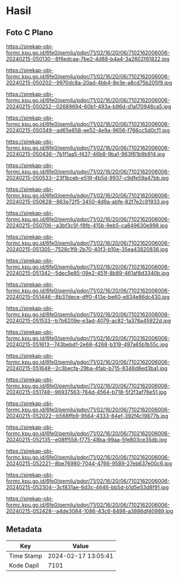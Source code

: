 # Hasil

## Foto C Plano

https://sirekap-obj-formc.kpu.go.id/6fe0/pemilu/pdpr/71/02/16/20/06/7102162006006-20240215-050130--8f6edcaa-7be2-4d88-b4a4-3a2602f81822.jpg

https://sirekap-obj-formc.kpu.go.id/6fe0/pemilu/pdpr/71/02/16/20/06/7102162006006-20240215-050202--9970dc8a-20ad-4bb4-8e3e-a8cd75b205f9.jpg

https://sirekap-obj-formc.kpu.go.id/6fe0/pemilu/pdpr/71/02/16/20/06/7102162006006-20240215-050252--02689694-60b1-493a-b96d-d1a170946ca5.jpg

https://sirekap-obj-formc.kpu.go.id/6fe0/pemilu/pdpr/71/02/16/20/06/7102162006006-20240215-050349--ad65e658-ee52-4e9a-9656-f766cc5d0c11.jpg

https://sirekap-obj-formc.kpu.go.id/6fe0/pemilu/pdpr/71/02/16/20/06/7102162006006-20240215-050436--7b1f1aa5-f437-46b8-9ba1-963f61b9b914.jpg

https://sirekap-obj-formc.kpu.go.id/6fe0/pemilu/pdpr/71/02/16/20/06/7102162006006-20240215-050533--23f1bceb-e519-4b5d-9937-c9dfe59a47bb.jpg

https://sirekap-obj-formc.kpu.go.id/6fe0/pemilu/pdpr/71/02/16/20/06/7102162006006-20240215-050628--863e72f5-3450-4d9a-abfe-82f7e2c91933.jpg

https://sirekap-obj-formc.kpu.go.id/6fe0/pemilu/pdpr/71/02/16/20/06/7102162006006-20240215-050706--a3bf3c5f-f8fb-415b-9eb5-ca849630e998.jpg

https://sirekap-obj-formc.kpu.go.id/6fe0/pemilu/pdpr/71/02/16/20/06/7102162006006-20240215-051305--7528c1f8-2b70-40f3-b10e-35ea43820836.jpg

https://sirekap-obj-formc.kpu.go.id/6fe0/pemilu/pdpr/71/02/16/20/06/7102162006006-20240215-051342--5dec9e85-09e2-451f-8b89-461af8d3340b.jpg

https://sirekap-obj-formc.kpu.go.id/6fe0/pemilu/pdpr/71/02/16/20/06/7102162006006-20240215-051446--8b37dece-dff0-413e-be60-e834e86dc430.jpg

https://sirekap-obj-formc.kpu.go.id/6fe0/pemilu/pdpr/71/02/16/20/06/7102162006006-20240215-051533--b7b6209e-e3ad-4079-ac82-1a378a45922d.jpg

https://sirekap-obj-formc.kpu.go.id/6fe0/pemilu/pdpr/71/02/16/20/06/7102162006006-20240215-051613--743bebd1-2e68-4268-b319-497a65b1b55c.jpg

https://sirekap-obj-formc.kpu.go.id/6fe0/pemilu/pdpr/71/02/16/20/06/7102162006006-20240215-051648--2c3becfa-29ba-4fab-b715-8348d8ed3ba1.jpg

https://sirekap-obj-formc.kpu.go.id/6fe0/pemilu/pdpr/71/02/16/20/06/7102162006006-20240215-051748--96937563-764d-4564-b718-5f2f3af76e51.jpg

https://sirekap-obj-formc.kpu.go.id/6fe0/pemilu/pdpr/71/02/16/20/06/7102162006006-20240215-052022--b568ffb9-9564-4333-84ef-392f4c19877b.jpg

https://sirekap-obj-formc.kpu.go.id/6fe0/pemilu/pdpr/71/02/16/20/06/7102162006006-20240215-052135--e08ff558-f775-48ba-99aa-5fe803ce35db.jpg

https://sirekap-obj-formc.kpu.go.id/6fe0/pemilu/pdpr/71/02/16/20/06/7102162006006-20240215-052221--8be76980-7044-4766-9589-27eb637e00c6.jpg

https://sirekap-obj-formc.kpu.go.id/6fe0/pemilu/pdpr/71/02/16/20/06/7102162006006-20240215-052304--3cf831ae-6d3c-4646-bb5d-b1d5e53d8f91.jpg

https://sirekap-obj-formc.kpu.go.id/6fe0/pemilu/pdpr/71/02/16/20/06/7102162006006-20240215-052428--a4de3084-1086-43c6-8498-a3886df40989.jpg


## Metadata

| Key        | Value               |
| ---------- | ------------------- |
| Time Stamp | 2024-02-17 13:05:41 |
| Kode Dapil | 7101                |



